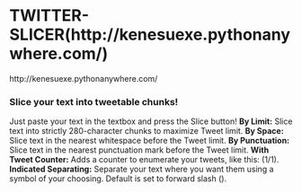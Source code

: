 <h1> TWITTER-SLICER(http://kenesuexe.pythonanywhere.com/) </h1>
http://kenesuexe.pythonanywhere.com/

<h3> Slice your text into tweetable chunks! </h3>

Just paste your text in the textbox and press the Slice button!</li>
<b>By Limit:</b> Slice text into strictly 280-character chunks to maximize Tweet limit.</li>
<b>By Space:</b> Slice text in the nearest whitespace before the Tweet limit.</li>
<b>By Punctuation:</b> Slice text in the nearest punctuation mark before the Tweet limit.</li>
<b>With Tweet Counter:</b> Adds a counter to enumerate your tweets, like this: (1/1).</li>
<b>Indicated Separating:</b> Separate your text where you want them using a symbol of your choosing. Default is set to forward slash (\).</li>